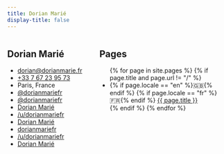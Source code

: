 ```yaml
---
title: Dorian Marié
display-title: false
---
```


<div style="display: flex"><div style="margin-right: 40px;">

<h2>Dorian Marié</h2>

<ul><li><i class="fas fa-envelope fa-fw text-red-600"></i> <a href="mailto:dorian@dorianmarie.fr">dorian@dorianmarie.fr</a></li>
<li><i class="fas fa-phone fa-fw text-green-600"></i> <a href="tel:+33767239573">+33 7 67 23 95 73</a></li>
<li><i class="fas fa-map-marker fa-fw text-yellow-600"></i> Paris, France</li>
<li><i class="fab fa-twitter fa-fw text-twitter"></i> <a href="https://twitter.com/dorianmariefr">@dorianmariefr</a></li>
<li><i class="fab fa-github fa-fw text-github"></i> <a href="https://github.com/dorianmariefr">@dorianmariefr</a></li>
<li><i class="fab fa-facebook fa-fw text-facebook"></i> <a href="https://facebook.com/dorianmariefr">Dorian Marié</a></li>
<li><i class="fab fa-reddit fa-fw text-reddit"></i> <a href="https://reddit.com/u/dorianmariefr">/u/dorianmariefr</a></li>
<li><i class="fas fa-couch fa-fw text-couchsurfing"></i> <a href="https://www.couchsurfing.com/users/2012917976">Dorian Marié</a></li>
<li><i class="fab fa-y-combinator fa-fw text-y-combinator"></i> <a href="https://news.ycombinator.com/user?id=dorianmariefr">dorianmariefr</a></li>
<li><i class="fas fa-square fa-fw text-lobsters"></i> <a href="https://lobste.rs/u/dorianmariefr">/u/dorianmariefr</a></li>
<li><i class="fab fa-linkedin fa-fw text-linkedin"></i> <a href="https://www.linkedin.com/in/dorian-marié-948b001a2">Dorian Marié</a></li></ul>

</div><div>

<h2>Pages</h2>

<ul>
{% for page in site.pages %}
{% if page.title and page.url != "/" %}
<li>
{% if page.locale == "en" %}🇬🇧{% endif %}
{% if page.locale == "fr" %}🇫🇷{% endif %}
<a href="{{ page.url }}">
{{ page.title }}
</a>
</li>
{% endif %}
{% endfor %}
</ul>

</div></div>
